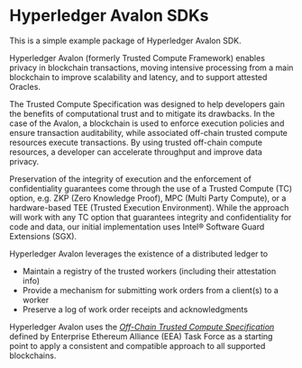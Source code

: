 # Hyperledger Avalon SDKs

This is a simple example package of Hyperledger Avalon SDK.

Hyperledger Avalon (formerly Trusted Compute Framework)
enables privacy in blockchain transactions,
moving intensive processing from a main blockchain to improve scalability and
latency, and to support attested Oracles.

The Trusted Compute Specification was designed to help developers gain the
benefits of computational trust and to mitigate its drawbacks. In the case of
the Avalon, a blockchain is used to enforce execution
policies and ensure transaction auditability, while associated off-chain
trusted compute resources execute transactions. By using trusted off-chain
compute resources, a developer can accelerate throughput and improve data
privacy.

Preservation of the integrity of execution and the enforcement
of confidentiality guarantees come through the use of a Trusted Compute (TC)
option, e.g. ZKP (Zero Knowledge Proof), MPC (Multi Party Compute),
or a hardware-based TEE (Trusted Execution Environment).
While the approach will work with any TC option that guarantees integrity and
confidentiality for code and data, our initial implementation uses
Intel® Software Guard Extensions (SGX).

Hyperledger Avalon leverages the existence of a distributed ledger to
 * Maintain a registry of the trusted workers (including their attestation info)
 * Provide a mechanism for submitting work orders from a client(s) to a worker
 * Preserve a log of work order receipts and acknowledgments

Hyperledger Avalon uses the
[ _Off-Chain Trusted Compute Specification_](https://entethalliance.github.io/trusted-computing/spec.html)
defined by Enterprise Ethereum Alliance (EEA) Task Force as a starting point to
apply a consistent and compatible approach to all supported blockchains.


